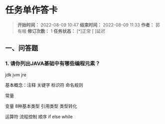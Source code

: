[//]: # (注释
  Date: 2022-08-10 14:19:36
  LastEditors: gyg
  LastEditTime: 2022-08-10 14:29:33
  FilePath: \note\markdown\郭有根-第二十四章作业.md
)

# 任务单作答卡

>**开始时间：** 2022-08-09 10:47 **结束时间：** 2022-08-09 11:33
**作者：** 郭有根 **修订次数：** 1 **任务状态：** [*]正常 [ ]延迟

## 一、问答题

### 1. 请你列出JAVA基础中有哪些编程元素？

jdk jvm jre 

基本概念：注释 关键字 标识符 命名规则

常量 

变量  8种基本类型 引用类型 类型转化

运算符  流程控制  顺序 if else while  